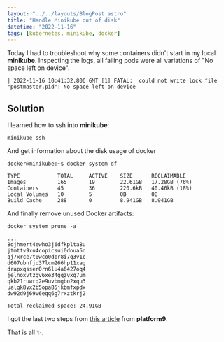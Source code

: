 ```yaml
---
layout: "../../layouts/BlogPost.astro"
title: "Handle Minikube out of disk"
datetime: "2022-11-16"
tags: [kubernetes, minikube, docker]
---
```


Today I had to troubleshoot why some containers didn't start in my local **minikube**. Inspecting the logs, all failing pods were all variations of "No space left on device".

```
│ 2022-11-16 10:41:32.806 GMT [1] FATAL:  could not write lock file "postmaster.pid": No space left on device
```

## Solution
I learned how to ssh into **minikube**:
```
minikube ssh
```

And get information about the disk usage of docker
```
docker@minikube:~$ docker system df
```
```
TYPE            TOTAL     ACTIVE    SIZE      RECLAIMABLE
Images          165       19        22.61GB   17.28GB (76%)
Containers      45        36        220.6kB   40.46kB (18%)
Local Volumes   10        5         0B        0B
Build Cache     288       0         8.941GB   8.941GB
```

And finally remove unused Docker artifacts:
```
docker system prune -a
```
```
...
8ojhmert4ewho3j6dfkplta8u
jtmttv9xu4copicsui0doua5n
qj7xrce7t0wco0dpr8i7q3v1c
d607ubnfjo37lcm266hp11xag
drapxqsser0rn6lu4a6427oq4
jelnoxvtzgv6xe34gqzvxq7um
qkb21ruwrq2e9uvbmgbo2xqu3
ualqk8vx2b5opa85jkbmfxpdx
dw92d9j69v6eqq6g7rxztkrj2

Total reclaimed space: 24.91GB
```

I got the last two steps from [this article](https://platform9.com/kb/kubernetes/pods-stuck-in-container-creating-no-space-left-on-device) from **platform9**.

That is all ✨.
